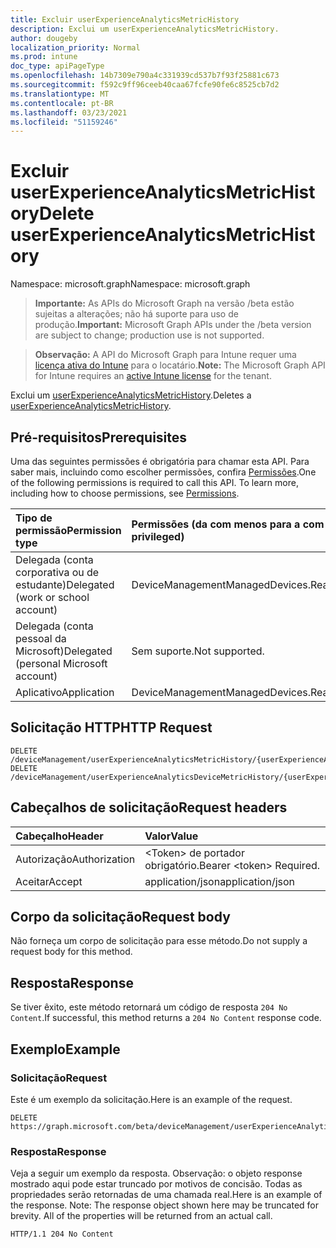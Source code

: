 ```yaml
---
title: Excluir userExperienceAnalyticsMetricHistory
description: Exclui um userExperienceAnalyticsMetricHistory.
author: dougeby
localization_priority: Normal
ms.prod: intune
doc_type: apiPageType
ms.openlocfilehash: 14b7309e790a4c331939cd537b7f93f25881c673
ms.sourcegitcommit: f592c9ff96ceeb40caa67fcfe90fe6c8525cb7d2
ms.translationtype: MT
ms.contentlocale: pt-BR
ms.lasthandoff: 03/23/2021
ms.locfileid: "51159246"
---
```

# <a name="delete-userexperienceanalyticsmetrichistory"></a><span data-ttu-id="5a46b-103">Excluir userExperienceAnalyticsMetricHistory</span><span class="sxs-lookup"><span data-stu-id="5a46b-103">Delete userExperienceAnalyticsMetricHistory</span></span>

<span data-ttu-id="5a46b-104">Namespace: microsoft.graph</span><span class="sxs-lookup"><span data-stu-id="5a46b-104">Namespace: microsoft.graph</span></span>

> <span data-ttu-id="5a46b-105">**Importante:** As APIs do Microsoft Graph na versão /beta estão sujeitas a alterações; não há suporte para uso de produção.</span><span class="sxs-lookup"><span data-stu-id="5a46b-105">**Important:** Microsoft Graph APIs under the /beta version are subject to change; production use is not supported.</span></span>

> <span data-ttu-id="5a46b-106">**Observação:** A API do Microsoft Graph para Intune requer uma [licença ativa do Intune](https://go.microsoft.com/fwlink/?linkid=839381) para o locatário.</span><span class="sxs-lookup"><span data-stu-id="5a46b-106">**Note:** The Microsoft Graph API for Intune requires an [active Intune license](https://go.microsoft.com/fwlink/?linkid=839381) for the tenant.</span></span>

<span data-ttu-id="5a46b-107">Exclui um [userExperienceAnalyticsMetricHistory](../resources/intune-devices-userexperienceanalyticsmetrichistory.md).</span><span class="sxs-lookup"><span data-stu-id="5a46b-107">Deletes a [userExperienceAnalyticsMetricHistory](../resources/intune-devices-userexperienceanalyticsmetrichistory.md).</span></span>

## <a name="prerequisites"></a><span data-ttu-id="5a46b-108">Pré-requisitos</span><span class="sxs-lookup"><span data-stu-id="5a46b-108">Prerequisites</span></span>
<span data-ttu-id="5a46b-p101">Uma das seguintes permissões é obrigatória para chamar esta API. Para saber mais, incluindo como escolher permissões, confira [Permissões](/graph/permissions-reference).</span><span class="sxs-lookup"><span data-stu-id="5a46b-p101">One of the following permissions is required to call this API. To learn more, including how to choose permissions, see [Permissions](/graph/permissions-reference).</span></span>

|<span data-ttu-id="5a46b-111">Tipo de permissão</span><span class="sxs-lookup"><span data-stu-id="5a46b-111">Permission type</span></span>|<span data-ttu-id="5a46b-112">Permissões (da com menos para a com mais privilégios)</span><span class="sxs-lookup"><span data-stu-id="5a46b-112">Permissions (from least to most privileged)</span></span>|
|:---|:---|
|<span data-ttu-id="5a46b-113">Delegada (conta corporativa ou de estudante)</span><span class="sxs-lookup"><span data-stu-id="5a46b-113">Delegated (work or school account)</span></span>|<span data-ttu-id="5a46b-114">DeviceManagementManagedDevices.ReadWrite.All</span><span class="sxs-lookup"><span data-stu-id="5a46b-114">DeviceManagementManagedDevices.ReadWrite.All</span></span>|
|<span data-ttu-id="5a46b-115">Delegada (conta pessoal da Microsoft)</span><span class="sxs-lookup"><span data-stu-id="5a46b-115">Delegated (personal Microsoft account)</span></span>|<span data-ttu-id="5a46b-116">Sem suporte.</span><span class="sxs-lookup"><span data-stu-id="5a46b-116">Not supported.</span></span>|
|<span data-ttu-id="5a46b-117">Aplicativo</span><span class="sxs-lookup"><span data-stu-id="5a46b-117">Application</span></span>|<span data-ttu-id="5a46b-118">DeviceManagementManagedDevices.ReadWrite.All</span><span class="sxs-lookup"><span data-stu-id="5a46b-118">DeviceManagementManagedDevices.ReadWrite.All</span></span>|

## <a name="http-request"></a><span data-ttu-id="5a46b-119">Solicitação HTTP</span><span class="sxs-lookup"><span data-stu-id="5a46b-119">HTTP Request</span></span>
<!-- {
  "blockType": "ignored"
}
-->
``` http
DELETE /deviceManagement/userExperienceAnalyticsMetricHistory/{userExperienceAnalyticsMetricHistoryId}
DELETE /deviceManagement/userExperienceAnalyticsDeviceMetricHistory/{userExperienceAnalyticsMetricHistoryId}
```

## <a name="request-headers"></a><span data-ttu-id="5a46b-120">Cabeçalhos de solicitação</span><span class="sxs-lookup"><span data-stu-id="5a46b-120">Request headers</span></span>
|<span data-ttu-id="5a46b-121">Cabeçalho</span><span class="sxs-lookup"><span data-stu-id="5a46b-121">Header</span></span>|<span data-ttu-id="5a46b-122">Valor</span><span class="sxs-lookup"><span data-stu-id="5a46b-122">Value</span></span>|
|:---|:---|
|<span data-ttu-id="5a46b-123">Autorização</span><span class="sxs-lookup"><span data-stu-id="5a46b-123">Authorization</span></span>|<span data-ttu-id="5a46b-124">&lt;Token&gt; de portador obrigatório.</span><span class="sxs-lookup"><span data-stu-id="5a46b-124">Bearer &lt;token&gt; Required.</span></span>|
|<span data-ttu-id="5a46b-125">Aceitar</span><span class="sxs-lookup"><span data-stu-id="5a46b-125">Accept</span></span>|<span data-ttu-id="5a46b-126">application/json</span><span class="sxs-lookup"><span data-stu-id="5a46b-126">application/json</span></span>|

## <a name="request-body"></a><span data-ttu-id="5a46b-127">Corpo da solicitação</span><span class="sxs-lookup"><span data-stu-id="5a46b-127">Request body</span></span>
<span data-ttu-id="5a46b-128">Não forneça um corpo de solicitação para esse método.</span><span class="sxs-lookup"><span data-stu-id="5a46b-128">Do not supply a request body for this method.</span></span>

## <a name="response"></a><span data-ttu-id="5a46b-129">Resposta</span><span class="sxs-lookup"><span data-stu-id="5a46b-129">Response</span></span>
<span data-ttu-id="5a46b-130">Se tiver êxito, este método retornará um código de resposta `204 No Content`.</span><span class="sxs-lookup"><span data-stu-id="5a46b-130">If successful, this method returns a `204 No Content` response code.</span></span>

## <a name="example"></a><span data-ttu-id="5a46b-131">Exemplo</span><span class="sxs-lookup"><span data-stu-id="5a46b-131">Example</span></span>

### <a name="request"></a><span data-ttu-id="5a46b-132">Solicitação</span><span class="sxs-lookup"><span data-stu-id="5a46b-132">Request</span></span>
<span data-ttu-id="5a46b-133">Este é um exemplo da solicitação.</span><span class="sxs-lookup"><span data-stu-id="5a46b-133">Here is an example of the request.</span></span>
``` http
DELETE https://graph.microsoft.com/beta/deviceManagement/userExperienceAnalyticsMetricHistory/{userExperienceAnalyticsMetricHistoryId}
```

### <a name="response"></a><span data-ttu-id="5a46b-134">Resposta</span><span class="sxs-lookup"><span data-stu-id="5a46b-134">Response</span></span>
<span data-ttu-id="5a46b-p102">Veja a seguir um exemplo da resposta. Observação: o objeto response mostrado aqui pode estar truncado por motivos de concisão. Todas as propriedades serão retornadas de uma chamada real.</span><span class="sxs-lookup"><span data-stu-id="5a46b-p102">Here is an example of the response. Note: The response object shown here may be truncated for brevity. All of the properties will be returned from an actual call.</span></span>
``` http
HTTP/1.1 204 No Content
```




